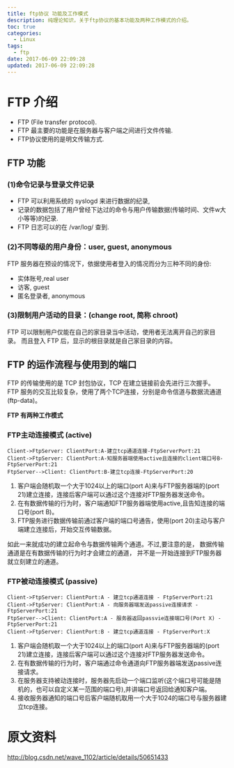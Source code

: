 ```yaml
---
title: ftp协议 功能及工作模式
description: 纯理论知识，关于ftp协议的基本功能及两种工作模式的介绍。
toc: true
categories:
  - Linux
tags:
  - ftp
date: 2017-06-09 22:09:28
updated: 2017-06-09 22:09:28
---
```


# FTP 介绍

* FTP (File transfer protocol).
* FTP 最主要的功能是在服务器与客户端之间进行文件传输.
* FTP协议使用的是明文传输方式.

## FTP 功能

### (1)命令记录与登录文件记录

* FTP 可以利用系统的 syslogd 来进行数据的纪录,
* 记录的数据包括了用户曾经下达过的命令与用户传输数据(传输时间、文件w大小等等)的纪录.
* FTP 日志可以的在 /var/log/ 查到. 

### (2)不同等级的用户身份：user, guest, anonymous

FTP 服务器在预设的情况下，依据使用者登入的情况而分为三种不同的身份:

* 实体账号,real user
* 访客, guest
* 匿名登录者, anonymous

### (3)限制用户活动的目录：(change root, 简称 chroot)

FTP 可以限制用户仅能在自己的家目录当中活动，使用者无法离开自己的家目录。
而且登入 FTP 后，显示的根目录就是自己家目录的内容。

##  FTP 的运作流程与使用到的端口

FTP 的传输使用的是 TCP 封包协议，TCP 在建立链接前会先进行三次握手。
FTP 服务的交互比较复杂，使用了两个TCP连接，分别是命令信道与数据流通道(ftp-data)。

**FTP 有两种工作模式**

### FTP主动连接模式 (active) 

```sequence
Client->FtpServer: ClientPort:A-建立tcp通道连接-FtpServerPort:21
Client->FtpServer: ClientPort:A-知服务器端使用active且连接的client端口号B-FtpServerPort:21
FtpServer-->Client: ClientPort:B-建立tcp连接-FtpServerPort:20
```

1. 客户端会随机取一个大于1024以上的端口(port A)来与FTP服务器端的(port 21)建立连接，连接后客户端可以通过这个连接对FTP服务器发送命令。
2. 在有数据传输的行为时，客户端通知FTP服务器端使用active,且告知连接的端口号(port B)。
3. FTP服务进行数据传输前通过客户端的端口号通告，使用(port 20)主动与客户端建立连接后，开始交互传输数据。

如此一来就成功的建立起命令与数据传输两个通道。不过,要注意的是，
数据传输通道是在有数据传输的行为时才会建立的通道，
并不是一开始连接到FTP服务器就立刻建立的通道。

### FTP被动连接模式 (passive) 

```sequence
Client->FtpServer: ClientPort:A - 建立tcp通道连接 - FtpServerPort:21
Client->FtpServer: ClientPort:A - 向服务器端发送passive连接请求 - FtpServerPort:21
FtpServer-->Client: ClientPort:A - 服务器返回passvie连接端口号(Port X) - FtpServerPort:21
Client->FtpServer: ClientPort:B - 建立tcp通道连接 - FtpServerPort:X
```

1. 客户端会随机取一个大于1024以上的端口(port A)来与FTP服务器端的(port 21)建立连接，连接后客户端可以通过这个连接对FTP服务器发送命令。
2. 在有数据传输的行为时，客户端通过命令通道向FTP服务器端发送passive连接请求。
3. 在服务器支持被动连接时，服务器先启动一个端口监听(这个端口号可能是随机的，也可以自定义某一范围的端口号),并讲端口号返回给通知客户端。
4. 接收服务器通知的端口号后客户端随机取用一个大于1024的端口号与服务器建立tcp连接。


# 原文资料

http://blog.csdn.net/wave_1102/article/details/50651433



